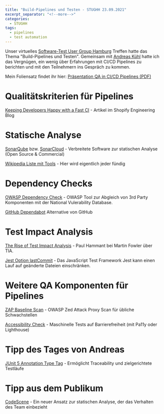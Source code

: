 ```yaml
---
title: "Build-Pipelines und Testen - STUGHH 23.09.2021"
excerpt_separator: "<!--more-->"
categories:
  - STUGHH
tags:
  - pipelines
  - test automation
---
```


Unser virtuelles [Software-Test User Group Hamburg](https://www.xing.com/communities/groups/software-test-user-group-hamburg-5a87-1002644/posts) Treffen hatte das Thema "Build-Pipelines und Testen". Gemeinsam mit [Andreas Kühl](https://www.xing.com/profile/Andreas_Kuehl) hatte ich das Vergnügen, ein wenig über Erfahrungen mit CI/CD Pipelines zu berichten und mit den Teilnehmern ins Gespräch zu kommen.

Mein Foliensatz findet ihr hier: [Präsentation QA in CI/CD Pipelines (PDF)](/assets/presentations/2021-09-23-qa-in-ci-cd-pipelines.pdf)

# Qualitätskriterien für Pipelines
[Keeping Developers Happy with a Fast CI](https://shopify.engineering/faster-shopify-ci) - Artikel im Shopify Engineering Blog

# Statische Analyse

[SonarQube](https://www.sonarqube.org/) bzw. [SonarCloud](https://sonarcloud.io/) - Verbreitete Software zur statischen Analyse (Open Source & Commercial)

[Wikipedia Liste mit Tools](https://en.wikipedia.org/wiki/List_of_tools_for_static_code_analysis) - Hier wird eigentlich jeder fündig

# Dependency Checks

[OWASP Dependency Check](https://owasp.org/www-project-dependency-check/) - OWASP Tool zur Abgleich von 3rd Party Komponenten mit der National Vulerability Database.

[GitHub Dependabot](https://github.com/dependabot) Alternative von GitHub


# Test Impact Analysis
[The Rise of Test Impact Analysis](https://martinfowler.com/articles/rise-test-impact-analysis.html) - Paul Hammant bei Martin Fowler über TIA.

[Jest Option lastCommit](https://jestjs.io/docs/cli#--lastcommit) - Das JavaScript Test Framework Jest kann einen Lauf auf geänderte Dateien einschränken.


# Weitere QA Komponenten für Pipelines

[ZAP Baseline Scan](https://www.zaproxy.org/docs/docker/baseline-scan/) - OWASP Zed Attack Proxy Scan für übliche Schwachstellen

[Accessibility Check](https://github.com/datengaertnerei/A11yTesting) - Maschinelle Tests auf Barrierefreiheit (mit Pa11y oder Lighthouse)

# Tipp des Tages von Andreas

[JUnit 5 Annotation Type Tag](https://junit.org/junit5/docs/5.0.2/api/org/junit/jupiter/api/Tag.html) - Ermöglicht Traceability und zielgerichtete Testläufe

# Tipp aus dem Publikum

[CodeScene](https://codescene.io/) - Ein neuer Ansatz zur statischen Analyse, der das Verhalten des Team einbezieht

